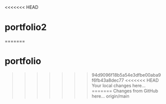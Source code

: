 <<<<<<< HEAD
# portfolio2
=======
# portfolio
>>>>>>> 94d9096f18b5a54e3dfbe00aba9f6fb43a8dec77
<<<<<<< HEAD
Your local changes here...
=======
Changes from GitHub here...
>>>>>>> origin/main
